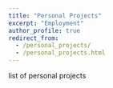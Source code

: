 ```yaml
---
title: "Personal Projects"
excerpt: "Employment"
author_profile: true
redirect_from: 
  - /personal_projects/
  - /personal_projects.html
---
```


list of personal projects